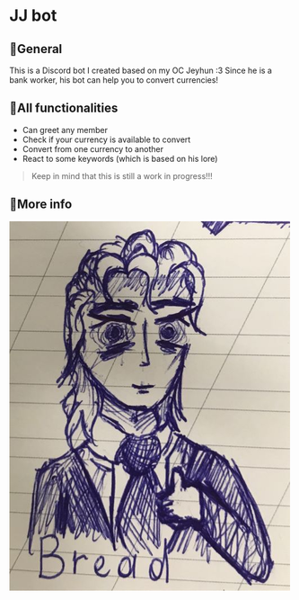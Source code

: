 # JJ bot 
## 💸General
This is a Discord bot I created based on my OC Jeyhun :3 Since he is a bank worker, his bot can help you to convert currencies!
## 💸All functionalities
- Can greet any member
- Check if your currency is available to convert
- Convert from one currency to another
- React to some keywords (which is based on his lore)
>Keep in mind that this is still a work in progress!!!
## 💸More info
![Jeyhun's 1st appearence](jay1.jpg)

